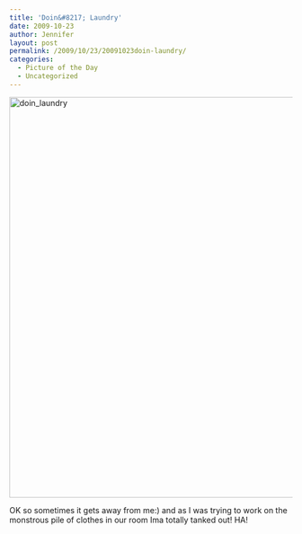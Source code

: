 ```yaml
---
title: 'Doin&#8217; Laundry'
date: 2009-10-23
author: Jennifer
layout: post
permalink: /2009/10/23/20091023doin-laundry/
categories:
  - Picture of the Day
  - Uncategorized
---
```

<img title="doin_laundry" height="713" alt="doin_laundry" width="950" class="alignleft size-full wp-image-502" src="http://static.squarespace.com/static/50db6bb3e4b015296cd43789/50dfa5b1e4b0dc6320e0b5ea/50dfa5b2e4b0dc6320e0b741/1256332700000/?format=original" />

OK so sometimes it gets away from me:) and as I was trying to work on the monstrous pile of clothes in our room Ima totally tanked out! HA!
